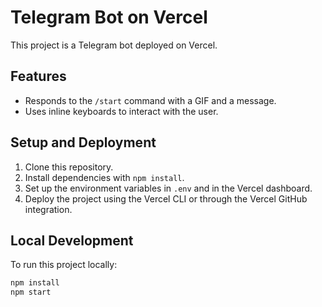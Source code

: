 # Telegram Bot on Vercel

This project is a Telegram bot deployed on Vercel.

## Features

- Responds to the `/start` command with a GIF and a message.
- Uses inline keyboards to interact with the user.

## Setup and Deployment

1. Clone this repository.
2. Install dependencies with `npm install`.
3. Set up the environment variables in `.env` and in the Vercel dashboard.
4. Deploy the project using the Vercel CLI or through the Vercel GitHub integration.

## Local Development

To run this project locally:

```bash
npm install
npm start